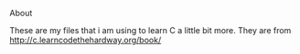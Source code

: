 About

These are my files that i am using to learn C a little bit more. They are from http://c.learncodethehardway.org/book/

